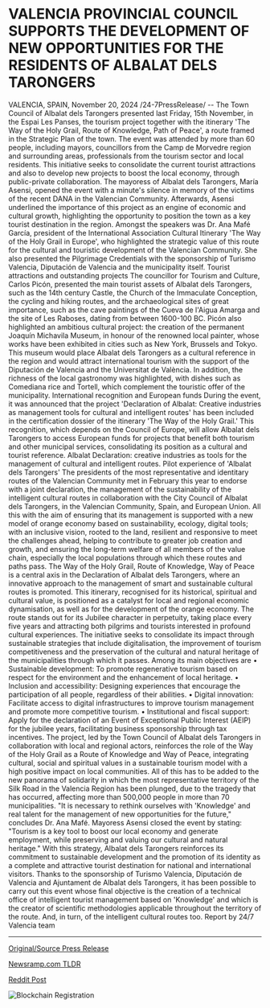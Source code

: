# VALENCIA PROVINCIAL COUNCIL SUPPORTS THE DEVELOPMENT OF NEW OPPORTUNITIES FOR THE RESIDENTS OF ALBALAT DELS TARONGERS

VALENCIA, SPAIN, November 20, 2024 /24-7PressRelease/ -- The Town Council of Albalat dels Tarongers presented last Friday, 15th November, in the Espai Les Panses, the tourism project together with the itinerary 'The Way of the Holy Grail, Route of Knowledge, Path of Peace', a route framed in the Strategic Plan of the town. The event was attended by more than 60 people, including mayors, councillors from the Camp de Morvedre region and surrounding areas, professionals from the tourism sector and local residents. This initiative seeks to consolidate the current tourist attractions and also to develop new projects to boost the local economy, through public-private collaboration.  The mayoress of Albalat dels Tarongers, María Asensi, opened the event with a minute's silence in memory of the victims of the recent DANA in the Valencian Community. Afterwards, Asensi underlined the importance of this project as an engine of economic and cultural growth, highlighting the opportunity to position the town as a key tourist destination in the region.  Amongst the speakers was Dr. Ana Mafé García, president of the International Association Cultural Itinerary 'The Way of the Holy Grail in Europe', who highlighted the strategic value of this route for the cultural and touristic development of the Valencian Community. She also presented the Pilgrimage Credentials with the sponsorship of Turismo Valencia, Diputación de Valencia and the municipality itself.  Tourist attractions and outstanding projects The councillor for Tourism and Culture, Carlos Picón, presented the main tourist assets of Albalat dels Tarongers, such as the 14th century Castle, the Church of the Immaculate Conception, the cycling and hiking routes, and the archaeological sites of great importance, such as the cave paintings of the Cueva de l'Aigua Amarga and the site of Les Raboses, dating from between 1600-100 BC.  Picón also highlighted an ambitious cultural project: the creation of the permanent Joaquín Michavila Museum, in honour of the renowned local painter, whose works have been exhibited in cities such as New York, Brussels and Tokyo. This museum would place Albalat dels Tarongers as a cultural reference in the region and would attract international tourism with the support of the Diputación de Valencia and the Universitat de València. In addition, the richness of the local gastronomy was highlighted, with dishes such as Comediana rice and Tortell, which complement the touristic offer of the municipality.  International recognition and European funds During the event, it was announced that the project 'Declaration of Albalat: Creative industries as management tools for cultural and intelligent routes' has been included in the certification dossier of the itinerary 'The Way of the Holy Grail.'  This recognition, which depends on the Council of Europe, will allow Albalat dels Tarongers to access European funds for projects that benefit both tourism and other municipal services, consolidating its position as a cultural and tourist reference.  Albalat Declaration: creative industries as tools for the management of cultural and intelligent routes. Pilot experience of 'Albalat dels Tarongers' The presidents of the most representative and identitary routes of the Valencian Community met in February this year to endorse with a joint declaration, the management of the sustainability of the intelligent cultural routes in collaboration with the City Council of Albalat dels Tarongers, in the Valencian Community, Spain, and European Union.  All this with the aim of ensuring that its management is supported with a new model of orange economy based on sustainability, ecology, digital tools; with an inclusive vision, rooted to the land, resilient and responsive to meet the challenges ahead, helping to contribute to greater job creation and growth, and ensuring the long-term welfare of all members of the value chain, especially the local populations through which these routes and paths pass.  The Way of the Holy Grail, Route of Knowledge, Way of Peace is a central axis in the Declaration of Albalat dels Tarongers, where an innovative approach to the management of smart and sustainable cultural routes is promoted. This itinerary, recognised for its historical, spiritual and cultural value, is positioned as a catalyst for local and regional economic dynamisation, as well as for the development of the orange economy.  The route stands out for its Jubilee character in perpetuity, taking place every five years and attracting both pilgrims and tourists interested in profound cultural experiences. The initiative seeks to consolidate its impact through sustainable strategies that include digitalisation, the improvement of tourism competitiveness and the preservation of the cultural and natural heritage of the municipalities through which it passes.  Among its main objectives are •	Sustainable development: To promote regenerative tourism based on respect for the environment and the enhancement of local heritage. •	Inclusion and accessibility: Designing experiences that encourage the participation of all people, regardless of their abilities. •	Digital innovation: Facilitate access to digital infrastructures to improve tourism management and promote more competitive tourism. •	Institutional and fiscal support: Apply for the declaration of an Event of Exceptional Public Interest (AEIP) for the jubilee years, facilitating business sponsorship through tax incentives.  The project, led by the Town Council of Albalat dels Tarongers in collaboration with local and regional actors, reinforces the role of the Way of the Holy Grail as a Route of Knowledge and Way of Peace, integrating cultural, social and spiritual values in a sustainable tourism model with a high positive impact on local communities. All of this has to be added to the new panorama of solidarity in which the most representative territory of the Silk Road in the Valencia Region has been plunged, due to the tragedy that has occurred, affecting more than 500,000 people in more than 70 municipalities.  "It is necessary to rethink ourselves with 'Knowledge' and real talent for the management of new opportunities for the future," concludes Dr. Ana Mafé. Mayoress Asensi closed the event by stating: "Tourism is a key tool to boost our local economy and generate employment, while preserving and valuing our cultural and natural heritage."  With this strategy, Albalat dels Tarongers reinforces its commitment to sustainable development and the promotion of its identity as a complete and attractive tourist destination for national and international visitors.  Thanks to the sponsorship of Turismo Valencia, Diputación de Valencia and Ajuntament de Albalat dels Tarongers, it has been possible to carry out this event whose final objective is the creation of a technical office of intelligent tourist management based on 'Knowledge' and which is the creator of scientific methodologies applicable throughout the territory of the route. And, in turn, of the intelligent cultural routes too.  Report by 24/7 Valencia team 

---

[Original/Source Press Release](https://www.24-7pressrelease.com/press-release/516373/valencia-provincial-council-supports-the-development-of-new-opportunities-for-the-residents-of-albalat-dels-tarongers)
                    

[Newsramp.com TLDR](https://newsramp.com/curated-news/albalat-dels-tarongers-unveils-the-way-of-the-holy-grail-tourism-project/4df1bb9f551d071b5999f863deba608c) 

 



[Reddit Post](https://www.reddit.com/r/TravelAndLeisureNews/comments/1gvkt8n/albalat_dels_tarongers_unveils_the_way_of_the/) 



![Blockchain Registration](https://cdn.newsramp.app/24-7PressRelease/qrcode/2411/20/sagemABl.webp)